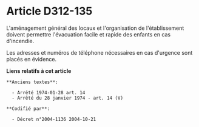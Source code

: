 # Article D312-135

L'aménagement général des locaux et l'organisation de l'établissement doivent permettre l'évacuation facile et rapide des
enfants en cas d'incendie.

Les adresses et numéros de téléphone nécessaires en cas d'urgence sont placés en évidence.

**Liens relatifs à cet article**

	**Anciens textes**:

	  - Arrêté 1974-01-28 art. 14
	  - Arrêté du 28 janvier 1974 - art. 14 (V)

	**Codifié par**:

	  - Décret n°2004-1136 2004-10-21
